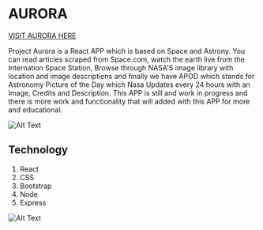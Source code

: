 # AURORA

 [VISIT AURORA HERE](https://powerful-eyrie-67003.herokuapp.com/)

 Project Aurora is a React APP which is based on Space and Astrony. You can read articles scraped from Space.com, watch the earth live from the Internation Space Station, Browse through NASA'S image library with location and image descriptions and finally we have APOD which stands for Astronomy Picture of the Day which Nasa Updates every 24 hours with an Image, Credits and Description. This APP is still and work in progress and there is more work and functionality that will added with this APP for more and educational.

 ![Alt Text](https://media.giphy.com/media/zNIY1bxrw15LO/giphy.gif)

 ## Technology
 1. React
 2. CSS
 3. Bootstrap
 4. Node
 5. Express

 ![Alt Text](https://media.giphy.com/media/xT9IgEx8SbQ0teblUQ/giphy.gif)